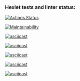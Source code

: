 ### Hexlet tests and linter status:
[![Actions Status](https://github.com/MariamManv/python-project-49/actions/workflows/hexlet-check.yml/badge.svg)](https://github.com/MariamManv/python-project-49/actions)


[![Maintainability](https://api.codeclimate.com/v1/badges/17116551a20b390f4e4f/maintainability)](https://codeclimate.com/github/MariamManv/python-project-49/maintainability)


[![asciicast](https://asciinema.org/a/GHKletbAnVTg4EgjeXrYLjEgJ.svg)](https://asciinema.org/a/GHKletbAnVTg4EgjeXrYLjEgJ)


[![asciicast](https://asciinema.org/a/tCVrgYeLYKAh99bo69PebU6MA.svg)](https://asciinema.org/a/tCVrgYeLYKAh99bo69PebU6MA)


[![asciicast](https://asciinema.org/a/QMbOD8LyYDHZgMqI87p5MxKSh.svg)](https://asciinema.org/a/QMbOD8LyYDHZgMqI87p5MxKSh)


[![asciicast](https://asciinema.org/a/LG6WosaCkzZpWPtG6R17yT69e.svg)](https://asciinema.org/a/LG6WosaCkzZpWPtG6R17yT69e)


[![asciicast](https://asciinema.org/a/GPm6gfCt4PmFGtDl7yCvJfGhX.svg)](https://asciinema.org/a/GPm6gfCt4PmFGtDl7yCvJfGhX)

